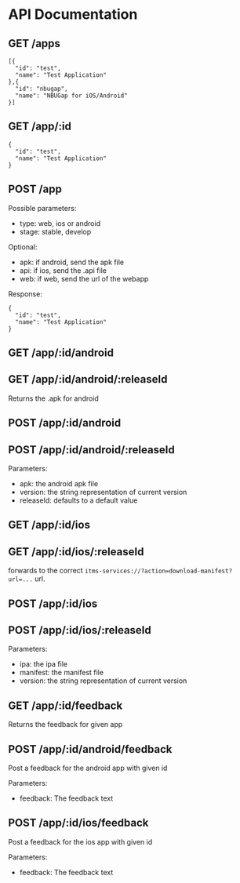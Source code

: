 # API Documentation

## GET /apps
    [{
      "id": "test",
      "name": "Test Application"
    },{
      "id": "nbugap",
      "name": "NBUGap for iOS/Android"
    }]

## GET /app/:id
    {
      "id": "test",
      "name": "Test Application"
    }

## POST /app
Possible parameters:

* type: web, ios or android
* stage: stable, develop

Optional:

* apk: if android, send the apk file
* api: if ios, send the .api file
* web: if web, send the url of the webapp

Response:

    {
      "id": "test",
      "name": "Test Application"
    }
    
## GET /app/:id/android
## GET /app/:id/android/:releaseId
Returns the .apk for android

## POST /app/:id/android
## POST /app/:id/android/:releaseId
Parameters:

* apk: the android apk file
* version: the string representation of current version
* releaseId: defaults to a default value

## GET /app/:id/ios
## GET /app/:id/ios/:releaseId
forwards to the correct ```itms-services://?action=download-manifest?url=...``` 
url.

## POST /app/:id/ios
## POST /app/:id/ios/:releaseId
Parameters:

* ipa: the ipa file
* manifest: the manifest file
* version: the string representation of current version

## GET /app/:id/feedback
Returns the feedback for given app

## POST /app/:id/android/feedback
Post a feedback for the android app with given id

Parameters:

* feedback: The feedback text

## POST /app/:id/ios/feedback
Post a feedback for the ios app with given id

Parameters:

* feedback: The feedback text